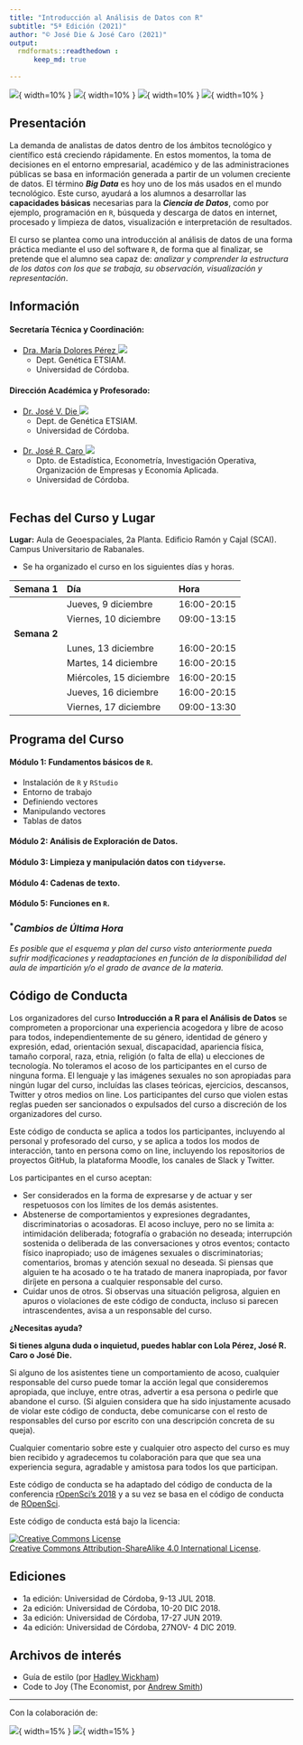 ```yaml
---
title: "Introducción al Análisis de Datos con R"
subtitle: "5ª Edición (2021)"
author: "© José Die & José Caro (2021)"
output: 
  rmdformats::readthedown :
      keep_md: true
  
---
```


![](rstudio.jpeg){ width=10% } ![](ggplot2.png){ width=10% } ![](tidyverse.png){ width=10% } ![](tidymodels.png){ width=10% }

        
## Presentación

La demanda de analistas de datos dentro de los ámbitos tecnológico y científico está creciendo rápidamente. En estos momentos, la toma de decisiones en el entorno empresarial, académico y de las administraciones públicas se basa en información generada a partir de un volumen creciente de datos. El término ***Big Data*** es hoy uno de los más usados en el mundo tecnológico. Este curso, ayudará a los alumnos a desarrollar las **capacidades básicas** necesarias para la ***Ciencia de Datos***, como por ejemplo, programación en `R`, búsqueda y descarga de datos en internet, procesado y limpieza de datos, visualización e interpretación de resultados.

El curso se plantea como una introducción al análisis de datos de una forma práctica mediante el uso del software `R`, de forma que al finalizar, se pretende que el alumno sea capaz de: _analizar y comprender la estructura de los datos con los que se trabaja, su observación, visualización y representación_.

## Información

#### Secretaría Técnica y Coordinación: 
  - [Dra. María Dolores Pérez <img src="https://img.icons8.com/external-kiranshastry-lineal-kiranshastry/16/000000/external-email-interface-kiranshastry-lineal-kiranshastry.png"/>](mailto:dpcalle@uco.es) 
    + Dept. Genética ETSIAM.
    + Universidad de Córdoba.
  
#### Dirección Académica y Profesorado:
  - [Dr. José V. Die <img src="https://img.icons8.com/external-kiranshastry-lineal-kiranshastry/16/000000/external-email-interface-kiranshastry-lineal-kiranshastry.png"/>](mailto:jdie@uco.es)
    + Dept. de Genética ETSIAM.
    + Universidad de Córdoba.<br/><br/>
  - [Dr. José R. Caro <img src="https://img.icons8.com/external-kiranshastry-lineal-kiranshastry/16/000000/external-email-interface-kiranshastry-lineal-kiranshastry.png"/>](mailto:jrcaro@uco.es)
    + Dpto. de Estadística, Econometría, Investigación Operativa, Organización de Empresas y Economía Aplicada.
    + Universidad de Córdoba.<br/><br/>

## Fechas del Curso y Lugar

**Lugar:** Aula de Geoespaciales, 2a Planta. Edificio Ramón y Cajal (SCAI). Campus Universitario de Rabanales.

* Se ha organizado el curso en los siguientes días y horas.

| **Semana 1**   | **Día** | **Hora** |
|:---------------|:-------|:------|
| | Jueves, 9 diciembre   | 16:00-20:15  |
| | Viernes, 10 diciembre | 09:00-13:15  |
| **Semana 2** | | |
| | Lunes, 13 diciembre   | 16:00-20:15  |
| | Martes, 14 diciembre | 16:00-20:15  |
| | Miércoles, 15 diciembre   | 16:00-20:15 |
| | Jueves, 16 diciembre   | 16:00-20:15  |
| | Viernes, 17 diciembre | 09:00-13:30  |

## Programa del Curso

#### Módulo 1: Fundamentos básicos de `R`.
  - Instalación de `R` y `RStudio`
  - Entorno de trabajo
  - Definiendo vectores
  - Manipulando vectores
  - Tablas de datos
  
#### Módulo 2: Análisis de Exploración de Datos.
#### Módulo 3: Limpieza y manipulación datos con `tidyverse`.
#### Módulo 4: Cadenas de texto.
#### Módulo 5: Funciones en `R`.

### <sup>*</sup>_Cambios de Última Hora_

_Es posible que el esquema y plan del curso visto anteriormente pueda sufrir modificaciones y readaptaciones en función de la disponibilidad del aula de impartición y/o el grado de avance de la materia._


## Código de Conducta

Los organizadores del curso **Introducción a R para el Análisis de Datos** se comprometen a proporcionar una experiencia acogedora y libre de acoso para todos, independientemente de su género, identidad de género y expresión, edad, orientación sexual, discapacidad, apariencia física, tamaño corporal, raza, etnia, religión (o falta de ella) u elecciones de tecnología. No toleramos el acoso de los participantes en el curso de ninguna forma. El lenguaje y las imágenes sexuales no son apropiadas para ningún lugar del curso, incluídas las clases teóricas, ejercicios, descansos, Twitter y otros medios on line. Los participantes del curso que violen estas reglas pueden ser sancionados o expulsados del curso a discreción de los organizadores del curso.

Este código de conducta se aplica a todos los participantes, incluyendo al personal y profesorado del curso, y se aplica a todos los modos de interacción, tanto en persona como on line, incluyendo los repositorios de proyectos GitHub, la plataforma Moodle, los canales de Slack y Twitter.

Los participantes en el curso aceptan:

- Ser considerados en la forma de expresarse y de actuar y ser respetuosos con los límites de los demás asistentes.
- Abstenerse de comportamientos y expresiones degradantes, discriminatorias o acosadoras. El acoso incluye, pero no se limita a: intimidación deliberada; fotografía o grabación no deseada; interrupción sostenida o deliberada de las conversaciones y otros eventos; contacto físico inapropiado; uso de imágenes sexuales o discriminatorias; comentarios, bromas y atención sexual no deseada. Si piensas que alguien te ha acosado o te ha tratado de manera inapropiada, por favor diríjete en persona a cualquier responsable del curso.
- Cuidar unos de otros. Si observas una situación peligrosa, alguien en apuros o violaciones de este código de conducta, incluso si parecen intrascendentes, avisa a un responsable del curso.

**¿Necesitas ayuda?**

**Si tienes alguna duda o inquietud, puedes hablar con Lola Pérez, José R. Caro o José Die.**

Si alguno de los asistentes tiene un comportamiento de acoso, cualquier responsable del curso puede tomar la acción legal que consideremos apropiada, que incluye, entre otras, advertir a esa persona o pedirle que abandone el curso. (Si alguien considera que ha sido injustamente acusado de violar este código de conducta, debe comunicarse con el resto de responsables del curso por escrito con una descripción concreta de su queja).

Cualquier comentario sobre este y cualquier otro aspecto del curso es muy bien recibido y agradecemos tu colaboración para que que sea una experiencia segura, agradable y amistosa para todos los que participan.

Este código de conducta se ha adaptado del código de conducta de la conferencia [rOpenSci’s 2018](https://unconf18.ropensci.org/coc.html) y a su vez se basa en el código de conducta de [ROpenSci](https://ropensci.org/code-of-conduct/). 

Este código de conducta está bajo la licencia:

<a rel="license" href="http://creativecommons.org/licenses/by-sa/4.0/"><img alt="Creative Commons License" style="border-width:0" src="https://i.creativecommons.org/l/by-sa/4.0/88x31.png" /></a><br /> <a rel="license" href="http://creativecommons.org/licenses/by-sa/4.0/">Creative Commons Attribution-ShareAlike 4.0 International License</a>.




## Ediciones

* 1a edición: Universidad de Córdoba, 9-13  JUL 2018.   
* 2a edición: Universidad de Córdoba, 10-20 DIC 2018. 
* 3a edición: Universidad de Córdoba, 17-27 JUN 2019.  
* 4a edición: Universidad de Córdoba, 27NOV- 4 DIC 2019.

## Archivos de interés

- Guía de estilo (por [Hadley Wickham](http://adv-r.had.co.nz/Style.html))
- Code to Joy (The Economist, por [Andrew Smith](https://www.economist.com/1843/2018/05/29/code-to-joy))

---

Con la colaboración de:

![](uco.png){ width=15% } ![](idep.jpg){ width=15% }
